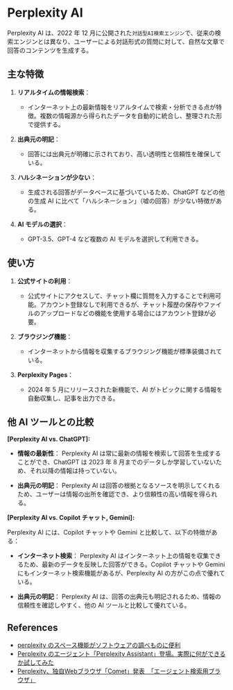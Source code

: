 # Perplexity AI

Perplexity AI は、2022 年 12 月に公開された`対話型AI検索エンジン`で、従来の検索エンジンとは異なり、ユーザーによる対話形式の質問に対して、自然な文章で回答のコンテンツを生成する。

## 主な特徴

1. **リアルタイムの情報検索**：

   - インターネット上の最新情報をリアルタイムで検索・分析できる点が特徴。複数の情報源から得られたデータを自動的に統合し、整理された形で提供する。

2. **出典元の明記**：

   - 回答には出典元が明確に示されており、高い透明性と信頼性を確保している。

3. **ハルシネーションが少ない**：

   - 生成される回答がデータベースに基づいているため、ChatGPT などの他の生成 AI に比べて「ハルシネーション」（嘘の回答）が少ない特徴がある。

4. **AI モデルの選択**：
   - GPT-3.5、GPT-4 など複数の AI モデルを選択して利用できる。

## 使い方

1. **公式サイトの利用**：

   - 公式サイトにアクセスして、チャット欄に質問を入力することで利用可能。アカウント登録なしで利用できるが、チャット履歴の保存やファイルのアップロードなどの機能を使用する場合にはアカウント登録が必要。

2. **ブラウジング機能**：

   - インターネットから情報を収集するブラウジング機能が標準装備されている。

3. **Perplexity Pages**：
   - 2024 年 5 月にリリースされた新機能で、AI がトピックに関する情報を自動収集し、記事を出力できる。

## 他 AI ツールとの比較

**[Perplexity AI vs. ChatGPT]:**

- **情報の最新性**：
  Perplexity AI は常に最新の情報を検索して回答を生成することができ、ChatGPT は 2023 年 8 月までのデータしか学習していないため、それ以降の情報は持っていない。

- **出典元の明記**：
  Perplexity AI は回答の根拠となるソースを明示してくれるため、ユーザーは情報の出所を確認でき、より信頼性の高い情報を得られる。

**[Perplexity AI vs. Copilot チャット, Gemini]:**

Perplexity AI には、Copilot チャットや Gemini と比較して、以下の特徴がある：

- **インターネット検索**：
  Perplexity AI はインターネット上の情報を収集できるため、最新のデータを反映した回答ができる。Copilot チャットや Gemini にもインターネット検索機能があるが、Perplexity AI の方がこの点で優れている。

- **出典元の明記**：
  Perplexity AI は、回答の出典元も明記されるため、情報の信頼性を確認しやすく、他の AI ツールと比較して優れている。

## References

- [perplexity のスペース機能がソフトウェアの調べものに便利](https://mrwk.hateblo.jp/entry/2025/01/03/081055)
- [Perplexity のエージェント「Perplexity Assistant」登場。実際に何ができるか試してみた](https://www.lifehacker.jp/article/2502-new-perplexity-ai-assistant-for-android/)
- [Perplexity、独自Webブラウザ「Comet」発表　「エージェント検索用ブラウザ」](https://www.itmedia.co.jp/news/articles/2502/25/news098.html)
